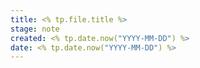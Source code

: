 ```yaml
---
title: <% tp.file.title %>
stage: note
created: <% tp.date.now("YYYY-MM-DD") %>
date: <% tp.date.now("YYYY-MM-DD") %>
---
```

